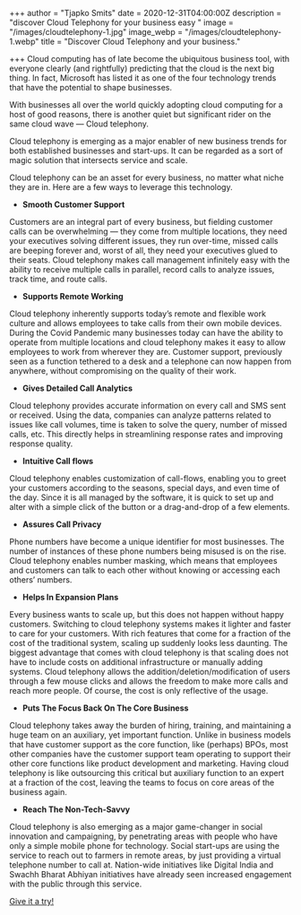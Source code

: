 +++
author = "Tjapko Smits"
date = 2020-12-31T04:00:00Z
description = "discover Cloud Telephony for your business easy "
image = "/images/cloudtelephony-1.jpg"
image_webp = "/images/cloudtelephony-1.webp"
title = "Discover Cloud Telephony and your business."

+++
Cloud computing has of late become the ubiquitous business tool, with everyone clearly (and rightfully) predicting that the cloud is the next big thing. In fact, Microsoft has listed it as one of the four technology trends that have the potential to shape businesses.

With businesses all over the world quickly adopting cloud computing for a host of good reasons, there is another quiet but significant rider on the same cloud wave — Cloud telephony.

Cloud telephony is emerging as a major enabler of new business trends for both established businesses and start-ups. It can be regarded as a sort of magic solution that intersects service and scale.

Cloud telephony can be an asset for every business, no matter what niche they are in. Here are a few ways to leverage this technology.

* **Smooth Customer Support**

Customers are an integral part of every business, but fielding customer calls can be overwhelming — they come from multiple locations, they need your executives solving different issues, they run over-time, missed calls are beeping forever and, worst of all, they need your executives glued to their seats. Cloud telephony makes call management infinitely easy with the ability to receive multiple calls in parallel, record calls to analyze issues, track time, and route calls.

* **Supports Remote Working**

Cloud telephony inherently supports today’s remote and flexible work culture and allows employees to take calls from their own mobile devices. During the Covid Pandemic many businesses today can have the ability to operate from multiple locations and cloud telephony makes it easy to allow employees to work from wherever they are. Customer support, previously seen as a function tethered to a desk and a telephone can now happen from anywhere, without compromising on the quality of their work.

* **Gives Detailed Call Analytics**

Cloud telephony provides accurate information on every call and SMS sent or received. Using the data, companies can analyze patterns related to issues like call volumes, time is taken to solve the query, number of missed calls, etc. This directly helps in streamlining response rates and improving response quality.

* **Intuitive Call flows**

Cloud telephony enables customization of call-flows, enabling you to greet your customers according to the seasons, special days, and even time of the day. Since it is all managed by the software, it is quick to set up and alter with a simple click of the button or a drag-and-drop of a few elements.

* **Assures Call Privacy**

Phone numbers have become a unique identifier for most businesses. The number of instances of these phone numbers being misused is on the rise. Cloud telephony enables number masking, which means that employees and customers can talk to each other without knowing or accessing each others’ numbers.

* **Helps In Expansion Plans**

Every business wants to scale up, but this does not happen without happy customers. Switching to cloud telephony systems makes it lighter and faster to care for your customers. With rich features that come for a fraction of the cost of the traditional system, scaling up suddenly looks less daunting. The biggest advantage that comes with cloud telephony is that scaling does not have to include costs on additional infrastructure or manually adding systems. Cloud telephony allows the addition/deletion/modification of users through a few mouse clicks and allows the freedom to make more calls and reach more people. Of course, the cost is only reflective of the usage.

* **Puts The Focus Back On The Core Business**

Cloud telephony takes away the burden of hiring, training, and maintaining a huge team on an auxiliary, yet important function. Unlike in business models that have customer support as the core function, like (perhaps) BPOs, most other companies have the customer support team operating to support their other core functions like product development and marketing. Having cloud telephony is like outsourcing this critical but auxiliary function to an expert at a fraction of the cost, leaving the teams to focus on core areas of the business again.

* **Reach The Non-Tech-Savvy**

Cloud telephony is also emerging as a major game-changer in social innovation and campaigning, by penetrating areas with people who have only a simple mobile phone for technology. Social start-ups are using the service to reach out to farmers in remote areas, by just providing a virtual telephone number to call at. Nation-wide initiatives like Digital India and Swachh Bharat Abhiyan initiatives have already seen increased engagement with the public through this service.

[Give it a try! ](https://dial.cheap "Give it a try")
